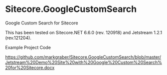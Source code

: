 Sitecore.GoogleCustomSearch
===========================

Google Custom Search for Sitecore

This has been tested on Sitecore.NET 6.6.0 (rev. 120918) and Jetstream 1.2.1 (rev.121204).

Example Project Code

https://github.com/markgraber/Sitecore.GoogleCustomSearch/blob/master/Jetstream%20Demo%20Site%20with%20Google%20Custom%20Search%20for%20Sitecore.docx